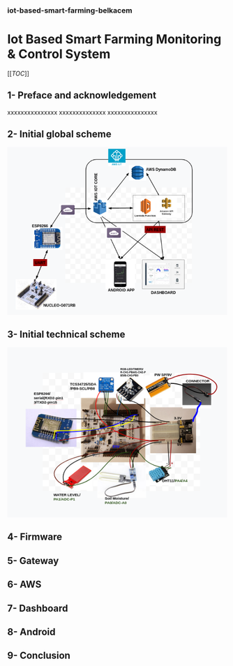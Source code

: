 ### iot-based-smart-farming-belkacem

# Iot Based Smart Farming  Monitoring & Control System

[[_TOC_]]

## 1- Preface and acknowledgement

xxxxxxxxxxxxxxx
xxxxxxxxxxxxxx
xxxxxxxxxxxxxxx

## 2- Initial global scheme
![Semantic description of image](/images/initial-global-scheme.png "Initial global scheme")

## 3- Initial technical scheme
![Semantic description of image](/images/initial-wiring-scheme.png "Initial wiring scheme")


## 4- Firmware

## 5- Gateway

## 6- AWS

## 7- Dashboard

## 8- Android

## 9- Conclusion


